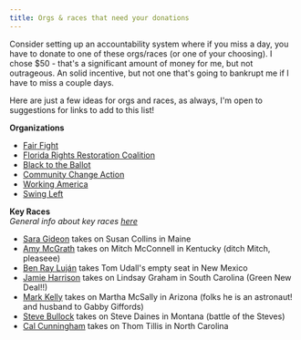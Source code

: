 ```yaml
---
title: Orgs & races that need your donations
---
```


Consider setting up an accountability system where if you miss a day, you have to donate to one of these orgs/races (or one of your choosing). I chose $50 - that's a significant amount of money for me, but not outrageous. An solid incentive, but not one that's going to bankrupt me if I have to miss a couple days. 

Here are just a few ideas for orgs and races, as always, I'm open to suggestions for links to add to this list!

**Organizations**

+ [Fair Fight](https://fairfight.com/)  
+ [Florida Rights Restoration Coalition](https://floridarrc.com/)  
+ [Black to the Ballot](https://blackfutureslab.org/black-to-the-ballot-2-2/)
+ [Community Change Action](https://communitychangeaction.org/)
+ [Working America](https://www.workingamerica.org/)
+ [Swing Left](https://www.swingleft.org)

**Key Races**  
_General info about key races [here](https://docs.google.com/document/u/1/d/e/2PACX-1vSfcd6b2XV3qgv-yue_jerfMMENCAX95rDzqpubBW5n5u07o8LWQhTa4yAl22_feLyDwQ64PbEgcrv6/pub?emci=2fcdb233-e7eb-ea11-8b03-00155d0394bb&emdi=0b59d5f8-2ff1-ea11-99c3-00155d039e74&ceid=10504911#h.o2helt4yab19)_ 

+ [Sara Gideon]([https://secure.actblue.com/donate/gideon.up](https://www.google.com/url?q=https://secure.actblue.com/donate/gideon.up&sa=D&ust=1601522324159000&usg=AOvVaw1gEgtYralDUM1aJBG0IrLE)) takes on Susan Collins in Maine
+ [Amy McGrath]([https://secure.actblue.com/donate/mcgrath.up](https://www.google.com/url?q=https://secure.actblue.com/donate/mcgrath.up&sa=D&ust=1601522324224000&usg=AOvVaw0fgmdGy5a-zug1efNvbnoO)) takes on Mitch McConnell in Kentucky (ditch Mitch, pleaseee)
+ [Ben Ray Luján](https://secure.actblue.com/donate/lujan.up) takes Tom Udall's empty seat in New Mexico
+ [Jamie Harrison](https://secure.actblue.com/donate/harrison.up) takes on Lindsay Graham in South Carolina (Green New Deal!!)
+ [Mark Kelly](https://secure.actblue.com/donate/kelly.up) takes on Martha McSally in Arizona (folks he is an astronaut! and husband to Gabby Giffords)
+ [Steve Bullock]([https://secure.actblue.com/donate/bullock.up](https://www.google.com/url?q=https://secure.actblue.com/donate/bullock.up&sa=D&ust=1601522324168000&usg=AOvVaw2NJRpNla1LgwycFPnyXUFj)) takes on Steve Daines in Montana (battle of the Steves)
+ [Cal Cunningham](https://secure.actblue.com/donate/cunningham.up) takes on Thom Tillis in North Carolina 
